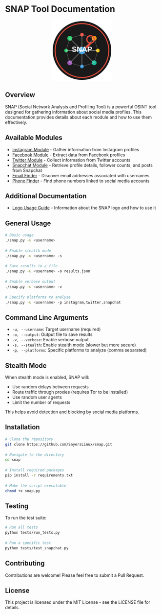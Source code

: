 # SNAP Tool Documentation

<p align="center">
  <img src="../logo.svg" alt="SNAP Logo" width="200">
</p>

## Overview

SNAP (Social Network Analysis and Profiling Tool) is a powerful OSINT tool designed for gathering information about social media profiles. This documentation provides details about each module and how to use them effectively.

## Available Modules

- [Instagram Module](instagram_module.md) - Gather information from Instagram profiles
- [Facebook Module](facebook_module.md) - Extract data from Facebook profiles
- [Twitter Module](twitter_module.md) - Collect information from Twitter accounts
- [Snapchat Module](snapchat_module.md) - Retrieve profile details, follower counts, and posts from Snapchat
- [Email Finder](email_finder.md) - Discover email addresses associated with usernames
- [Phone Finder](phone_finder.md) - Find phone numbers linked to social media accounts

## Additional Documentation

- [Logo Usage Guide](logo_usage.md) - Information about the SNAP logo and how to use it

## General Usage

```bash
# Basic usage
./snap.py -u <username>

# Enable stealth mode
./snap.py -u <username> -s

# Save results to a file
./snap.py -u <username> -o results.json

# Enable verbose output
./snap.py -u <username> -v

# Specify platforms to analyze
./snap.py -u <username> -p instagram,twitter,snapchat
```

## Command Line Arguments

- `-u, --username`: Target username (required)
- `-o, --output`: Output file to save results
- `-v, --verbose`: Enable verbose output
- `-s, --stealth`: Enable stealth mode (slower but more secure)
- `-p, --platforms`: Specific platforms to analyze (comma separated)

## Stealth Mode

When stealth mode is enabled, SNAP will:

- Use random delays between requests
- Route traffic through proxies (requires Tor to be installed)
- Use random user agents
- Limit the number of requests

This helps avoid detection and blocking by social media platforms.

## Installation

```bash
# Clone the repository
git clone https://github.com/SayersLinux/snap.git

# Navigate to the directory
cd snap

# Install required packages
pip install -r requirements.txt

# Make the script executable
chmod +x snap.py
```

## Testing

To run the test suite:

```bash
# Run all tests
python tests/run_tests.py

# Run a specific test
python tests/test_snapchat.py
```

## Contributing

Contributions are welcome! Please feel free to submit a Pull Request.

## License

This project is licensed under the MIT License - see the LICENSE file for details.